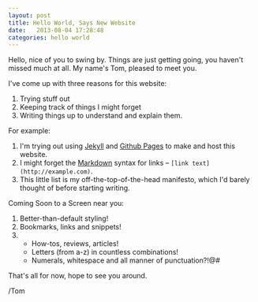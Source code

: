 ```yaml
---
layout: post
title: Hello World, Says New Website
date:   2013-08-04 17:28:48
categories: hello world
---
```


Hello, nice of you to swing by. Things are just getting going, you haven't missed much at all. My name's Tom, pleased to meet you.

I've come up with three reasons for this website:

1. Trying stuff out 
1. Keeping track of things I might forget
1. Writing things up to understand and explain them.

For example:

1. I'm trying out using [Jekyll](//jekyllrb.com) and [Github Pages](//pages.github.com) to make and host this website.
1. I might forget the [Markdown](//daringfireball.net/projects/markdown/) syntax for links &ndash; `[link text](http://example.com)`.
1. This little list is my off-the-top-of-the-head manifesto, which I'd barely thought of before starting writing. 

Coming Soon to a Screen near you:

1. Better-than-default styling!
1. Bookmarks, links and snippets!
1. 
   * How-tos, reviews, articles! 
   * Letters (from a-z) in countless combinations! 
   * Numerals, whitespace and all manner of punctuation?!@#

That's all for now, hope to see you around.

/Tom

